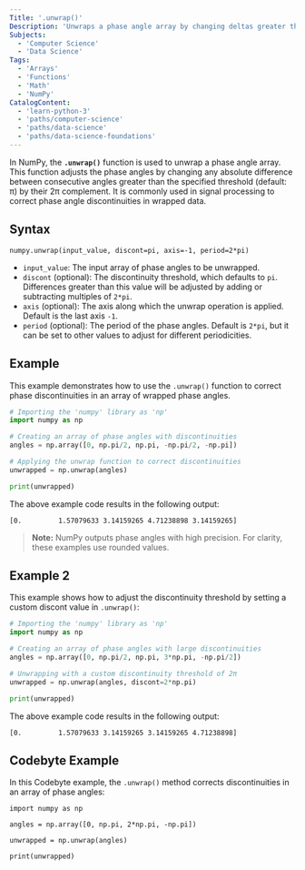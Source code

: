 ```yaml
---
Title: '.unwrap()'
Description: 'Unwraps a phase angle array by changing deltas greater than a threshold (default: π) to their 2π complement.'
Subjects:
  - 'Computer Science'
  - 'Data Science'
Tags:
  - 'Arrays'
  - 'Functions'
  - 'Math'
  - 'NumPy'
CatalogContent:
  - 'learn-python-3'
  - 'paths/computer-science'
  - 'paths/data-science'
  - 'paths/data-science-foundations'
---
```


In NumPy, the **`.unwrap()`** function is used to unwrap a phase angle array. This function adjusts the phase angles by changing any absolute difference between consecutive angles greater than the specified threshold (default: π) by their 2π complement. It is commonly used in signal processing to correct phase angle discontinuities in wrapped data.

## Syntax
```pseudo
numpy.unwrap(input_value, discont=pi, axis=-1, period=2*pi)
```

- `input_value`: The input array of phase angles to be unwrapped.
- `discont` (optional): The discontinuity threshold, which defaults to `pi`. Differences greater than this value will be adjusted by adding or subtracting multiples of `2*pi`.
- `axis` (optional): The axis along which the unwrap operation is applied. Default is the last axis `-1`.
- `period` (optional): The period of the phase angles. Default is `2*pi`, but it can be set to other values to adjust for different periodicities.

## Example

This example demonstrates how to use the `.unwrap()` function to correct phase discontinuities in an array of wrapped phase angles.

```py
# Importing the 'numpy' library as 'np'
import numpy as np

# Creating an array of phase angles with discontinuities
angles = np.array([0, np.pi/2, np.pi, -np.pi/2, -np.pi])

# Applying the unwrap function to correct discontinuities
unwrapped = np.unwrap(angles)

print(unwrapped)
```

The above example code results in the following output:

```shell
[0.         1.57079633 3.14159265 4.71238898 3.14159265]
```
> **Note:** NumPy outputs phase angles with high precision. For clarity, these examples use rounded values.

## Example 2

This example shows how to adjust the discontinuity threshold by setting a custom discont value in `.unwrap()`:

```py
# Importing the 'numpy' library as 'np'
import numpy as np

# Creating an array of phase angles with large discontinuities
angles = np.array([0, np.pi/2, np.pi, 3*np.pi, -np.pi/2])

# Unwrapping with a custom discontinuity threshold of 2π
unwrapped = np.unwrap(angles, discont=2*np.pi)

print(unwrapped)
```

The above example code results in the following output:

```shell
[0.         1.57079633 3.14159265 3.14159265 4.71238898]
```

## Codebyte Example

In this Codebyte example, the `.unwrap()` method corrects discontinuities in an array of phase angles:

```codebyte/python
import numpy as np

angles = np.array([0, np.pi, 2*np.pi, -np.pi])

unwrapped = np.unwrap(angles)

print(unwrapped)
